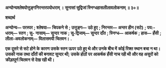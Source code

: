 **अन्योन्यश्लेषयोत्तुङ्गनिरन्तरपयोधराम् ।** **सुनासां सुद्विजां स्निग्धहासलीलावलोकनाम् ॥ ३०॥** 

**शब्दार्थ** 

**अन्योन्य—** **परस्पर** **; श्लेषया—** **चिपकने से** **; उत्तुङ्ग—** **उठे हुए** **; निरन्तर—** **अन्तर हीन (सटे)** **; पय:-धराम्—** **स्तन** **; सु-** **नासाम्—** **सुन्दर नाक** **; सु-द्विजाम्—** **सुन्दर दाँत** **; स्निग्ध—** **आकर्षक** **; हास—** **हँसी** **; लीला-अवलोकनाम्—** **विलासमयी** **चितवन।** **.** 

**एक दूसरे से सटे होने के कारण उसके स्तन ऊपर उठे हुए थे और उनके बीच में** **कोई रिक्त स्थान बचा न था। उसकी नाक तथा दाँतों की बनावट सुन्दर थी; उसके होठों** **पर आकर्षक हँसी नाच रही थी और वह असुरों को क्रीड़ापूर्ण चितवन से देख रही थी।**   